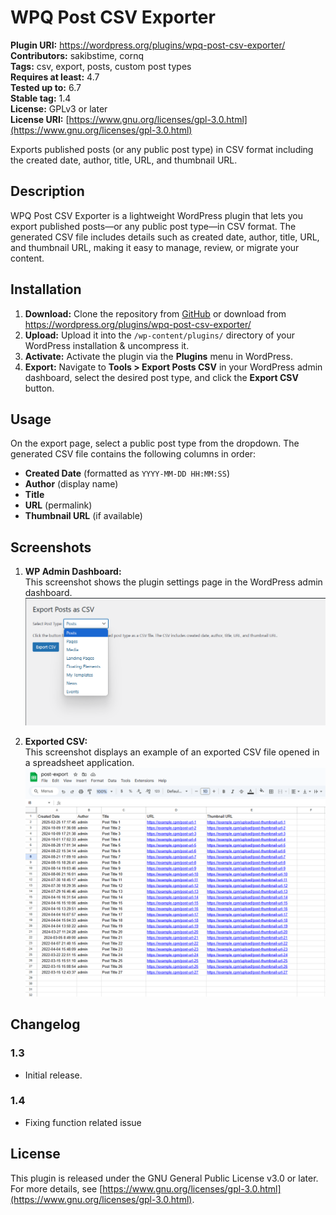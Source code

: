 # WPQ Post CSV Exporter

**Plugin URI:** https://wordpress.org/plugins/wpq-post-csv-exporter/
**Contributors:** sakibstime, cornq <br>
**Tags:** csv, export, posts, custom post types  <br>
**Requires at least:** 4.7 <br>
**Tested up to:** 6.7  <br>
**Stable tag:** 1.4  <br>
**License:** GPLv3 or later <br>
**License URI:** [https://www.gnu.org/licenses/gpl-3.0.html](https://www.gnu.org/licenses/gpl-3.0.html)  

Exports published posts (or any public post type) in CSV format including the created date, author, title, URL, and thumbnail URL.

## Description

WPQ Post CSV Exporter is a lightweight WordPress plugin that lets you export published posts—or any public post type—in CSV format. The generated CSV file includes details such as created date, author, title, URL, and thumbnail URL, making it easy to manage, review, or migrate your content.

## Installation

1. **Download:** Clone the repository from [GitHub](https://github.com/cornQ/wpq-post-csv-exporter) or download from https://wordpress.org/plugins/wpq-post-csv-exporter/
2. **Upload:** Upload it into the `/wp-content/plugins/` directory of your WordPress installation & uncompress it.
3. **Activate:** Activate the plugin via the **Plugins** menu in WordPress.
4. **Export:** Navigate to **Tools > Export Posts CSV** in your WordPress admin dashboard, select the desired post type, and click the **Export CSV** button.

## Usage

On the export page, select a public post type from the dropdown. The generated CSV file contains the following columns in order:

- **Created Date** (formatted as `YYYY-MM-DD HH:MM:SS`)
- **Author** (display name)
- **Title**
- **URL** (permalink)
- **Thumbnail URL** (if available)

## Screenshots 

1. **WP Admin Dashboard:**  
   This screenshot shows the plugin settings page in the WordPress admin dashboard.  
   ![WP Admin Dashboard](assets/screenshot-1.png)

2. **Exported CSV:**  
   This screenshot displays an example of an exported CSV file opened in a spreadsheet application.  
   ![Exported CSV](assets/screenshot-2.png)


## Changelog

### 1.3
- Initial release.

### 1.4
- Fixing function related issue

## License

This plugin is released under the GNU General Public License v3.0 or later. For more details, see [https://www.gnu.org/licenses/gpl-3.0.html](https://www.gnu.org/licenses/gpl-3.0.html).
